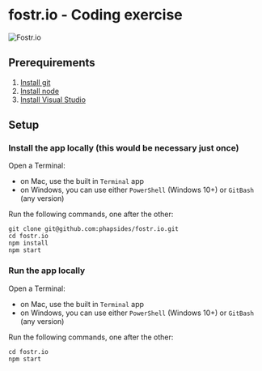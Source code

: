 # fostr.io - Coding exercise

![Fostr.io](https://www.fostr.io/assets/logo.svg?raw=true "fostr.io logo")

## Prerequirements
1. [Install git](https://git-scm.com/downloads)
2. [Install node](https://nodejs.org/en/download/)
3. [Install Visual Studio](https://code.visualstudio.com/download)

## Setup

### Install the app locally (this would be necessary just once)
Open a Terminal:
* on Mac, use the built in `Terminal` app
* on Windows, you can use either `PowerShell` (Windows 10+) or `GitBash` (any version)

Run the following commands, one after the other:
```
git clone git@github.com:phapsides/fostr.io.git
cd fostr.io
npm install
npm start
```

### Run the app locally
Open a Terminal:
* on Mac, use the built in `Terminal` app
* on Windows, you can use either `PowerShell` (Windows 10+) or `GitBash` (any version)

Run the following commands, one after the other:
```
cd fostr.io
npm start
```
